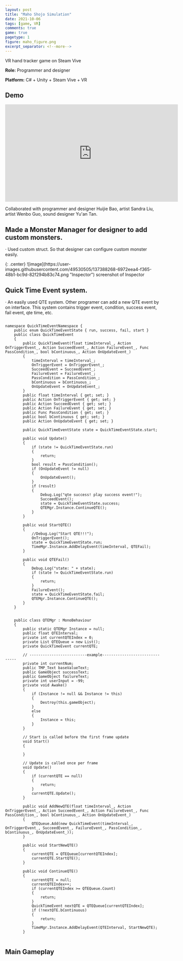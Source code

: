 ```yaml
---
layout: post
title: "Maho Shojo Simulation"
date: 2021-10-06
tags: [game, VR]
comments: true
game: true
pagetype: 1
figure: maho_figure.png
excerpt_separator: <!--more-->
---
```

VR hand tracker game on Steam Vive

<b>Role:</b> Programmer and designer

<b>Platform:</b> C# + Unity + Steam Vive + VR
<!--more-->

## Demo
<iframe width="560" height="315" src="https://www.youtube.com/embed/k_CLwO1Jkfg" frameborder="0" allow="accelerometer; autoplay; encrypted-media; gyroscope; picture-in-picture" allowfullscreen></iframe>

Collaborated with programmer and designer Huijie Bao, artist Sandra Liu, artist Wenbo Guo, sound designer Yu'an Tan.


## Made a Monster Manager for designer to add custom monsters.
<p>· Used custom struct. So that designer can configure custom monster easily.</p>
{: .center}
![image](https://user-images.githubusercontent.com/49530505/137388268-6972eea4-f365-48b1-bc9d-82f294b83c74.png "Inspector")
<span class="caption">screenshot of Inspector</span>

## Quick Time Event system.
<p>· An easily used QTE system. Other programer can add a new QTE event by on interface. This system contains trigger event, condition, success event, fail event, qte time, etc.</p>

<pre>
<code>
namespace QuickTimeEventNamespace {
    public enum QuickTimeEventState { run, success, fail, start }
    public class QuickTimeEvent
    {
        public QuickTimeEvent(float timeInterval_, Action OnTriggerEvent_, Action SucceedEvent_, Action FailureEvent_, Func<bool> PassCondition_, bool bContinuous_, Action OnUpdateEvent_)
        {
            timeInterval = timeInterval_;
            OnTriggerEvent = OnTriggerEvent_;
            SucceedEvent = SucceedEvent_;
            FailureEvent = FailureEvent_;
            PassCondition = PassCondition_;
            bContinuous = bContinuous_;
            OnUpdateEvent = OnUpdateEvent_;
        }
        public float timeInterval { get; set; }
        public Action OnTriggerEvent { get; set; }
        public Action SucceedEvent { get; set; }
        public Action FailureEvent { get; set; }
        public Func<bool> PassCondition { get; set; }
        public bool bContinuous { get; set; }
        public Action OnUpdateEvent { get; set; }

        public QuickTimeEventState state = QuickTimeEventState.start;

        public void Update()
        {
            if (state != QuickTimeEventState.run)
            {
                return;
            }
            bool result = PassCondition();
            if (OnUpdateEvent != null)
            {
                OnUpdateEvent();
            }            
            if (result)
            {
                Debug.Log("qte success! play success event!");
                SucceedEvent();
                state = QuickTimeEventState.success;
                QTEMgr.Instance.ContinueQTE();
            }
        }

        public void StartQTE()
        {
            //Debug.Log("Start QTE!!!");
            OnTriggerEvent();
            state = QuickTimeEventState.run;
            TimeMgr.Instance.AddDelayEvent(timeInterval, QTEFail);
        }

        public void QTEFail()
        {
            Debug.Log("state: " + state);
            if (state != QuickTimeEventState.run)
            {
                return;
            }
            FailureEvent();
            state = QuickTimeEventState.fail;
            QTEMgr.Instance.ContinueQTE();
        }
    }


    public class QTEMgr : MonoBehaviour
    {
        public static QTEMgr Instance = null;
        public float QTEInterval;
        private int currentQTEIndex = 0;
        private List<QuickTimeEvent> QTEQueue = new List<QuickTimeEvent>();
        private QuickTimeEvent currentQTE;

        // --------------------------example-------------------------------
        private int currentNum;
        public TMP_Text baseValueText;
        public GameObject successText;
        public GameObject failureText;
        private int userInput = -99;
        private void Awake()
        {
            if (Instance != null && Instance != this)
            {
                Destroy(this.gameObject);
            }
            else
            {
                Instance = this;
            }
        }

        // Start is called before the first frame update
        void Start()
        {

        }

        // Update is called once per frame
        void Update()
        {
            if (currentQTE == null)
            {
                return;
            }
            currentQTE.Update();
        }

        public void AddNewQTE(float timeInterval_, Action OnTriggerEvent_, Action SucceedEvent_, Action FailureEvent_, Func<bool> PassCondition_, bool bContinuous_, Action OnUpdateEvent_)
        {
            QTEQueue.Add(new QuickTimeEvent(timeInterval_, OnTriggerEvent_, SucceedEvent_, FailureEvent_, PassCondition_, bContinuous_, OnUpdateEvent_));
        }

        public void StartNewQTE()
        {
            currentQTE = QTEQueue[currentQTEIndex];
            currentQTE.StartQTE();
        }

        public void ContinueQTE()
        {
            currentQTE = null;
            currentQTEIndex++;
            if (currentQTEIndex >= QTEQueue.Count)
            {
                return;
            }
            QuickTimeEvent nextQTE = QTEQueue[currentQTEIndex];
            if (!nextQTE.bContinuous)
            {
                return;
            }
            TimeMgr.Instance.AddDelayEvent(QTEInterval, StartNewQTE);
        }
</code>
</pre>

## Main Gameplay